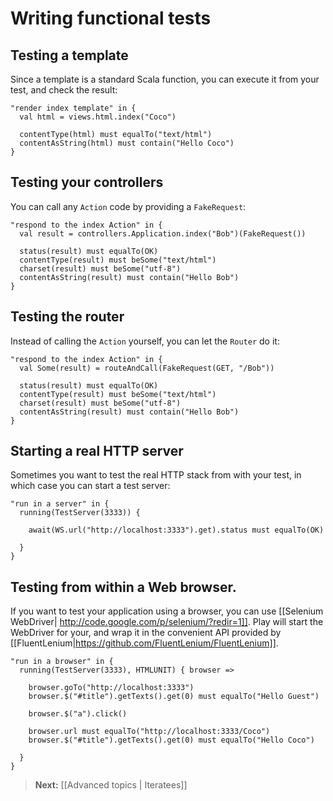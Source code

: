 # Writing functional tests

## Testing a template

Since a template is a standard Scala function, you can execute it from your test, and check the result:

```
"render index template" in {
  val html = views.html.index("Coco")
  
  contentType(html) must equalTo("text/html")
  contentAsString(html) must contain("Hello Coco")
}
```

## Testing your controllers

You can call any `Action` code by providing a `FakeRequest`:

```
"respond to the index Action" in {
  val result = controllers.Application.index("Bob")(FakeRequest())
  
  status(result) must equalTo(OK)
  contentType(result) must beSome("text/html")
  charset(result) must beSome("utf-8")
  contentAsString(result) must contain("Hello Bob")
}
```

## Testing the router

Instead of calling the `Action` yourself, you can let the `Router` do it:

```
"respond to the index Action" in {
  val Some(result) = routeAndCall(FakeRequest(GET, "/Bob"))
  
  status(result) must equalTo(OK)
  contentType(result) must beSome("text/html")
  charset(result) must beSome("utf-8")
  contentAsString(result) must contain("Hello Bob")
}
```

## Starting a real HTTP server

Sometimes you want to test the real HTTP stack from with your test, in which case you can start a test server:

```
"run in a server" in {
  running(TestServer(3333)) {
  
    await(WS.url("http://localhost:3333").get).status must equalTo(OK)
  
  }
}
```

## Testing from within a Web browser.

If you want to test your application using a browser, you can use [[Selenium WebDriver| http://code.google.com/p/selenium/?redir=1]]. Play will start the WebDriver for your, and wrap it in the convenient API provided by [[FluentLenium|https://github.com/FluentLenium/FluentLenium]].

```
"run in a browser" in {
  running(TestServer(3333), HTMLUNIT) { browser =>
    
    browser.goTo("http://localhost:3333")
    browser.$("#title").getTexts().get(0) must equalTo("Hello Guest")
    
    browser.$("a").click()
    
    browser.url must equalTo("http://localhost:3333/Coco")
    browser.$("#title").getTexts().get(0) must equalTo("Hello Coco")

  }
}
```

> **Next:** [[Advanced topics | Iteratees]]